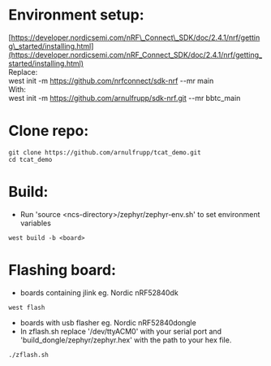 # Environment setup:

[https://developer.nordicsemi.com/nRF\_Connect\_SDK/doc/2.4.1/nrf/getting\_started/installing.html](https://developer.nordicsemi.com/nRF_Connect_SDK/doc/2.4.1/nrf/getting_started/installing.html) <br>
Replace: <br>
west init -m https://github.com/nrfconnect/sdk-nrf --mr main <br>
With: <br>
west init -m https://github.com/arnulfrupp/sdk-nrf.git --mr bbtc\_main <br>

# Clone repo:

```
git clone https://github.com/arnulfrupp/tcat_demo.git
cd tcat_demo
```

# Build:

* Run 'source \<ncs-directory>/zephyr/zephyr-env.sh' to set environment variables

```
west build -b <board>
```

# Flashing board:

* boards containing jlink eg. Nordic nRF52840dk

```
west flash
```

* boards with usb flasher eg. Nordic nRF52840dongle
* In zflash.sh replace '/dev/ttyACM0' with your serial port and 'build\_dongle/zephyr/zephyr.hex' with the path to your hex file.

```
./zflash.sh
```